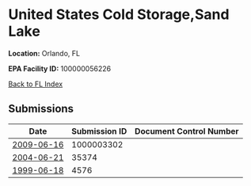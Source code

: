 # United States Cold Storage,Sand Lake

**Location:** Orlando, FL

**EPA Facility ID:** 100000056226

[Back to FL Index](../../index.md)

## Submissions

| Date | Submission ID | Document Control Number |
|------|--------------|-------------------------|
| [2009-06-16](submissions/1000003302.md) | 1000003302 |  |
| [2004-06-21](submissions/35374.md) | 35374 |  |
| [1999-06-18](submissions/4576.md) | 4576 |  |
